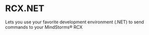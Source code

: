 # RCX.NET
 Lets you use your favorite development environment (.NET) to send commands to your MindStorms® RCX
